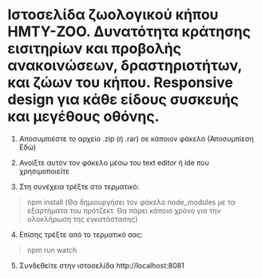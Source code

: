 # Ιστοσελίδα ζωολογικού κήπου HMTY-ZOO. Δυνατότητα κράτησης εισιτηρίων και προβολής ανακοινώσεων, δραστηριοτήτων, και ζώων του κήπου. Responsive design για κάθε είδους συσκευής και μεγέθους οθόνης.

1) Aποσυμπιέστε το αρχείο .zip (ή .rar) σε κάποιον φάκελο  (Αποσυμπίεση Εδώ)

2) Ανοίξτε αυτόν τον φάκελο μέσω του text editor ή ide που χρησιμοποιείτε

3) Στη συνέχεια τρέξτε στο τερματικό:
> npm install
(Θα δημιουργήσει τον φάκελο node_modules με τα εξαρτήματα του πρότζεκτ.
Θα πάρει κάποιο χρόνο για την ολοκλήρωση της εγκατάστασης)

4) Επίσης τρέξτε από το τερματικό σας:
> npm run watch 

5) Συνδεθείτε στην ιστοσελίδα http://localhost:8081
